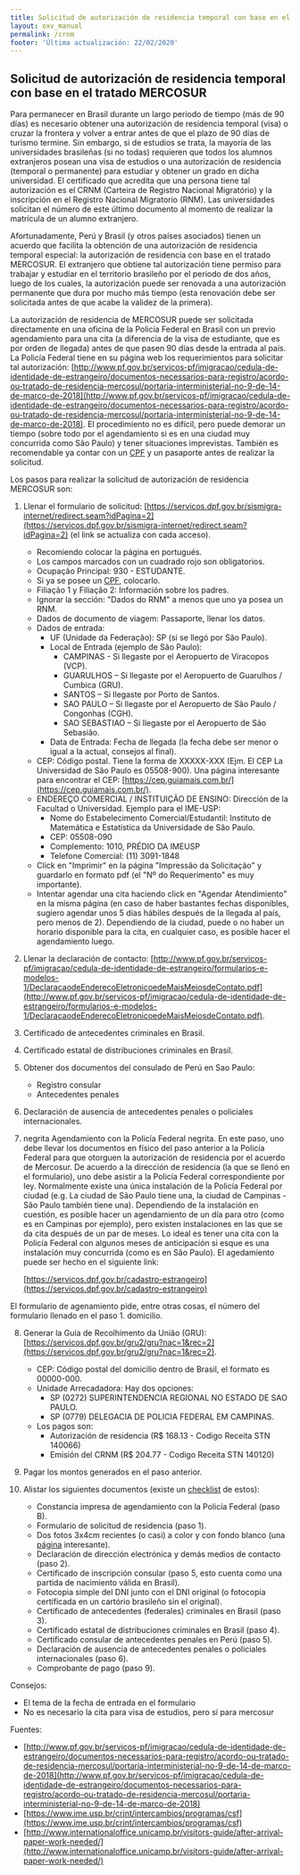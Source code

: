 ```yaml
---
title: Solicitud de autorización de residencia temporal con base en el tratado MERCOSUR
layout: oxv_manual
permalink: /crnm
footer: 'Última actualización: 22/02/2020'
---
```


## Solicitud de autorización de residencia temporal con base en el tratado MERCOSUR

Para permanecer en Brasil durante un largo periodo de tiempo (más de 90 días) es necesario obtener una autorización de residencia temporal (visa) o cruzar la frontera y volver a entrar antes de que el plazo de 90 días de turismo termine. Sin embargo, si de estudios se trata, la mayoría de las universidades brasileñas (si no todas) requieren que todos los alumnos extranjeros posean una visa de estudios o una autorización de residencia (temporal o permanente) para estudiar y obtener un grado en dicha universidad. El certificado que acredita que una persona tiene tal autorización es el CRNM (Carteira de Registro Nacional Migratório) y la inscripción en el Registro Nacional Migratorio (RNM). Las universidades solicitan el número de este último documento al momento de realizar la matrícula de un alumno extranjero.

Afortunadamente, Perú y Brasil (y otros países asociados) tienen un acuerdo que facilita la obtención de una autorización de residencia temporal especial: la autorización de residencia con base en el tratado MERCOSUR. El extranjero que obtiene tal autorización tiene permiso para trabajar y estudiar en el territorio brasileño por el periodo de dos años, luego de los cuales, la autorización puede ser renovada a una autorización permanente que dura por mucho más tiempo (esta renovación debe ser solicitada antes de que acabe la validez de la primera).

La autorización de residencia de MERCOSUR puede ser solicitada directamente en una oficina de la Policía Federal en Brasil con un previo agendamiento para una cita (a diferencia de la visa de estudiante, que es por orden de llegada) antes de que pasen 90 días desde la entrada al país. La Policía Federal tiene en su página web los requerimientos para solicitar tal autorización: [http://www.pf.gov.br/servicos-pf/imigracao/cedula-de-identidade-de-estrangeiro/documentos-necessarios-para-registro/acordo-ou-tratado-de-residencia-mercosul/portaria-interministerial-no-9-de-14-de-marco-de-2018](http://www.pf.gov.br/servicos-pf/imigracao/cedula-de-identidade-de-estrangeiro/documentos-necessarios-para-registro/acordo-ou-tratado-de-residencia-mercosul/portaria-interministerial-no-9-de-14-de-marco-de-2018). El procedimiento no es difícil, pero puede demorar un tiempo (sobre todo por el agendamiento si es en una ciudad muy concurrida como São Paulo) y tener situaciones imprevistas. También es recomendable ya contar con un [CPF](cpf) y un pasaporte antes de realizar la solicitud.

Los pasos para realizar la solicitud de autorización de residencia MERCOSUR son:

1. Llenar el formulario de solicitud: [https://servicos.dpf.gov.br/sismigra-internet/redirect.seam?idPagina=2](https://servicos.dpf.gov.br/sismigra-internet/redirect.seam?idPagina=2) (el link se actualiza con cada acceso).
	* Recomiendo colocar la página en portugués.
	* Los campos marcados con un cuadrado rojo son obligatorios.
	* Ocupação Principal: 930 - ESTUDANTE.
	* Si ya se posee un [CPF](cpf), colocarlo.
	* Filiação 1 y Filiação 2: Información sobre los padres.
	* Ignorar la sección: "Dados do RNM" a menos que uno ya posea un RNM.
	* Dados de documento de viagem: Passaporte, llenar los datos.
	* Dados de entrada:
		* UF (Unidade da Federação): SP (si se llegó por São Paulo).
		* Local de Entrada (ejemplo de São Paulo):
			* CAMPINAS - Si llegaste por el Aeropuerto de Viracopos (VCP).
			* GUARULHOS – Si llegaste por el Aeropuerto de Guarulhos / Cumbica (GRU).
			* SANTOS – Si llegaste por Porto de Santos.
			* SAO PAULO – Si llegaste por el Aeropuerto de São Paulo / Congonhas (CGH).
			* SAO SEBASTIAO – Si llegaste por el Aeropuerto de São Sebasião.
		* Data de Entrada: Fecha de llegada (la fecha debe ser menor o igual a la actual, consejos al final).
	* CEP: Código postal. Tiene la forma de XXXXX-XXX (Ejm. El CEP La Universidad de São Paulo es 05508-900). Una página interesante para encontrar el CEP: [https://cep.guiamais.com.br/](https://cep.guiamais.com.br/).
	* ENDEREÇO COMERCIAL / INSTITUIÇÃO DE ENSINO: Dirección de la Facultad o Universidad.
		Ejemplo para el IME-USP:
		* Nome do Estabelecimento Comercial/Estudantil: Instituto de Matemática e Estatística da Universidade de São Paulo.
		* CEP: 05508-090
		* Complemento: 1010, PRÉDIO DA IMEUSP
		* Telefone Comercial: (11) 3091-1848
	* Click en "Imprimir" en la página "Impressão da Solicitação" y guardarlo en formato pdf (el "Nº do Requerimento" es muy importante).
	* Intentar agendar una cita haciendo click en "Agendar Atendimiento" en la misma página (en caso de haber bastantes fechas disponibles, sugiero agendar unos 5 días hábiles después de la llegada al país, pero menos de 2). Dependiendo de la ciudad, puede o no haber un horario disponible para la cita, en cualquier caso, es posible hacer el agendamiento luego.

2. Llenar la declaración de contacto: [http://www.pf.gov.br/servicos-pf/imigracao/cedula-de-identidade-de-estrangeiro/formularios-e-modelos-1/DeclaracaodeEnderecoEletronicoedeMaisMeiosdeContato.pdf](http://www.pf.gov.br/servicos-pf/imigracao/cedula-de-identidade-de-estrangeiro/formularios-e-modelos-1/DeclaracaodeEnderecoEletronicoedeMaisMeiosdeContato.pdf).

3. Certificado de antecedentes criminales en Brasil.

4. Certificado estatal de distribuciones criminales en Brasil.

5. Obtener dos documentos del consulado de Perú en Sao Paulo:
	* Registro consular
	* Antecedentes penales

6. Declaración de ausencia de antecedentes penales o policiales internacionales.

7. negrita Agendamiento con la Policía Federal negrita. En este paso, uno debe llevar los documentos en físico del paso anterior a la Policía Federal para que otorguen la autorización de residencia por el acuerdo de Mercosur. De acuerdo a la dirección de residencia (la que se llenó en el formulario), uno debe asistir a la Policía Federal correspondiente por ley. Normalmente existe una única instalación de la Policía Federal por ciudad (e.g. La ciudad de São Paulo tiene una, la ciudad de Campinas - São Paulo también tiene una). Dependiendo de la instalación en cuestión, es posible hacer un agendamiento de un día para otro (como es en Campinas por ejemplo), pero existen instalaciones en las que se da cita después de un par de meses. Lo ideal es tener una cita con la Policía Federal con algunos meses de anticipación si esque es una instalación muy concurrida (como es en São Paulo). El agedamiento puede ser hecho en el siguiente link:

	[https://servicos.dpf.gov.br/cadastro-estrangeiro](https://servicos.dpf.gov.br/cadastro-estrangeiro)

 El formulario de agenamiento pide, entre otras cosas, el número del formulario llenado en el paso 1. domicilio.

8. Generar la Guia de Recolhimento da União (GRU): [https://servicos.dpf.gov.br/gru2/gru?nac=1&rec=2](https://servicos.dpf.gov.br/gru2/gru?nac=1&rec=2).
	* CEP: Código postal del domicilio dentro de Brasil, el formato es 00000-000.
	* Unidade Arrecadadora: Hay dos opciones:
		* SP (0272) SUPERINTENDENCIA REGIONAL NO ESTADO DE SAO PAULO.
		* SP (0779) DELEGACIA DE POLICIA FEDERAL EM CAMPINAS.
	* Los pagos son:
		* Autorización de residencia (R$ 168.13 - Codigo Receita STN 140066)
		* Emisión del CRNM (R$ 204.77 - Codigo Receita STN 140120)

9. Pagar los montos generados en el paso anterior.

9. Alistar los siguientes documentos (existe un [checklist](http://www.pf.gov.br/servicos-pf/imigracao/cedula-de-identidade-de-estrangeiro/documentos-necessarios-para-registro/acordo-ou-tratado-de-residencia-mercosul/AutorizacaodeResidnciaTemporariaComBasenoAcordoSobreResidnciaparaMercosuleAssociados.pdf) de estos):
	* Constancia impresa de agendamiento con la Policía Federal (paso B).
	* Formulario de solicitud de residencia (paso 1).
	* Dos fotos 3x4cm recientes (o casi) a color y con fondo blanco (una [página](https://visafoto.com/zz_30x40_photo) interesante).
	* Declaración de dirección electrónica y demás medios de contacto (paso 2).
	* Certificado de inscripción consular (paso 5, esto cuenta como una partida de nacimiento válida en Brasil).
	* Fotocopia simple del DNI junto con el DNI original (o fotocopia certificada en un cartório brasileño sin el original).
	* Certificado de antecedentes (federales) criminales en Brasil (paso 3).
	* Certificado estatal de distribuciones criminales en Brasil (paso 4).
	* Certificado consular de antecedentes penales en Perú (paso 5).
	* Declaración de ausencia de antecedentes penales o policiales internacionales (paso 6).
	* Comprobante de pago (paso 9).

Consejos:

* El tema de la fecha de entrada en el formulario
* No es necesario la cita para visa de estudios, pero sí para mercosur



Fuentes:
* [http://www.pf.gov.br/servicos-pf/imigracao/cedula-de-identidade-de-estrangeiro/documentos-necessarios-para-registro/acordo-ou-tratado-de-residencia-mercosul/portaria-interministerial-no-9-de-14-de-marco-de-2018](http://www.pf.gov.br/servicos-pf/imigracao/cedula-de-identidade-de-estrangeiro/documentos-necessarios-para-registro/acordo-ou-tratado-de-residencia-mercosul/portaria-interministerial-no-9-de-14-de-marco-de-2018)
* [https://www.ime.usp.br/crint/intercambios/programas/csf](https://www.ime.usp.br/crint/intercambios/programas/csf)
* [http://www.internationaloffice.unicamp.br/visitors-guide/after-arrival-paper-work-needed/](http://www.internationaloffice.unicamp.br/visitors-guide/after-arrival-paper-work-needed/)